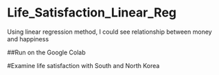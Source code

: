 # Life_Satisfaction_Linear_Reg
Using linear regression method, I could see relationship between money and happiness


##Run on the Google Colab

#Examine life satisfaction with South and North Korea
